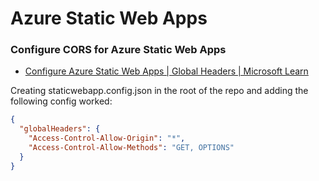 # Azure Static Web Apps

### Configure CORS for Azure Static Web Apps

- [Configure Azure Static Web Apps | Global Headers | Microsoft Learn](https://learn.microsoft.com/en-gb/azure/static-web-apps/configuration#global-headers)

Creating staticwebapp.config.json in the root of the repo and adding the following config worked:

```json
{
  "globalHeaders": {
    "Access-Control-Allow-Origin": "*",
    "Access-Control-Allow-Methods": "GET, OPTIONS"
  }
}
```
